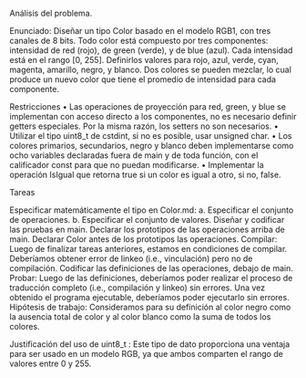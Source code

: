Análisis del problema.

Enunciado: Diseñar un tipo Color basado en el modelo RGB1, con tres canales de 8 bits. Todo color está compuesto por tres componentes: intensidad de red (rojo), de green (verde), y de blue (azul). Cada intensidad está en el rango [0, 255]. Definirlos valores para rojo, azul, verde, cyan, magenta, amarillo, negro, y blanco. Dos colores se pueden mezclar, lo cual produce un nuevo color que tiene el promedio de intensidad para cada componente.

Restricciones
• Las operaciones de proyección para red, green, y blue se implementan con acceso directo a los componentes, no es necesario definir getters especiales. Por la misma razón, los setters no son necesarios.
• Utilizar el tipo uint8_t de cstdint, si no es posible, usar unsigned char.
• Los colores primarios, secundarios, negro y blanco deben implementarse como ocho variables declaradas fuera de main y de toda función, con el calificador const para que no puedan modificarse.
• Implementar la operación IsIgual que retorna true si un color es igual a otro, si no, false.

Tareas

Especificar matemáticamente el tipo en Color.md: 
  a. Especificar el conjunto de operaciones. 
  b. Especificar el conjunto de valores.
Diseñar y codificar las pruebas en main.
Declarar los prototipos de las operaciones arriba de main.
Declarar Color antes de los prototipos las operaciones.
Compilar: Luego de finalizar tareas anteriores, estamos en condiciones de compilar. Deberíamos obtener error de linkeo (i.e., vinculación) pero no de compilación.
Codificar las definiciones de las operaciones, debajo de main.
Probar: Luego de las definiciones, deberíamos poder realizar el proceso de traducción completo (i.e., compilación y linkeo) sin errores. Una vez obtenido el programa ejecutable, deberíamos poder ejecutarlo sin errores.
Hipótesis de trabajo: Consideramos para su definición al color negro como la ausencia total de color y al color blanco como la suma de todos los colores.

Justificación del uso de uint8_t : Este tipo de dato proporciona una ventaja para ser usado en un modelo RGB, ya que ambos comparten el rango de valores entre 0 y 255.
